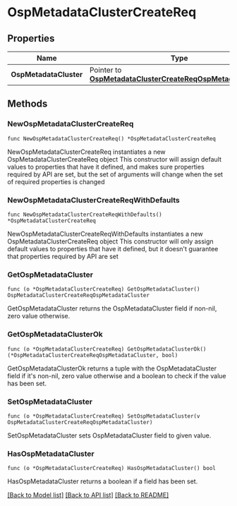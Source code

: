 # OspMetadataClusterCreateReq

## Properties

Name | Type | Description | Notes
------------ | ------------- | ------------- | -------------
**OspMetadataCluster** | Pointer to [**OspMetadataClusterCreateReqOspMetadataCluster**](OspMetadataClusterCreateReqOspMetadataCluster.md) |  | [optional] 

## Methods

### NewOspMetadataClusterCreateReq

`func NewOspMetadataClusterCreateReq() *OspMetadataClusterCreateReq`

NewOspMetadataClusterCreateReq instantiates a new OspMetadataClusterCreateReq object
This constructor will assign default values to properties that have it defined,
and makes sure properties required by API are set, but the set of arguments
will change when the set of required properties is changed

### NewOspMetadataClusterCreateReqWithDefaults

`func NewOspMetadataClusterCreateReqWithDefaults() *OspMetadataClusterCreateReq`

NewOspMetadataClusterCreateReqWithDefaults instantiates a new OspMetadataClusterCreateReq object
This constructor will only assign default values to properties that have it defined,
but it doesn't guarantee that properties required by API are set

### GetOspMetadataCluster

`func (o *OspMetadataClusterCreateReq) GetOspMetadataCluster() OspMetadataClusterCreateReqOspMetadataCluster`

GetOspMetadataCluster returns the OspMetadataCluster field if non-nil, zero value otherwise.

### GetOspMetadataClusterOk

`func (o *OspMetadataClusterCreateReq) GetOspMetadataClusterOk() (*OspMetadataClusterCreateReqOspMetadataCluster, bool)`

GetOspMetadataClusterOk returns a tuple with the OspMetadataCluster field if it's non-nil, zero value otherwise
and a boolean to check if the value has been set.

### SetOspMetadataCluster

`func (o *OspMetadataClusterCreateReq) SetOspMetadataCluster(v OspMetadataClusterCreateReqOspMetadataCluster)`

SetOspMetadataCluster sets OspMetadataCluster field to given value.

### HasOspMetadataCluster

`func (o *OspMetadataClusterCreateReq) HasOspMetadataCluster() bool`

HasOspMetadataCluster returns a boolean if a field has been set.


[[Back to Model list]](../README.md#documentation-for-models) [[Back to API list]](../README.md#documentation-for-api-endpoints) [[Back to README]](../README.md)


